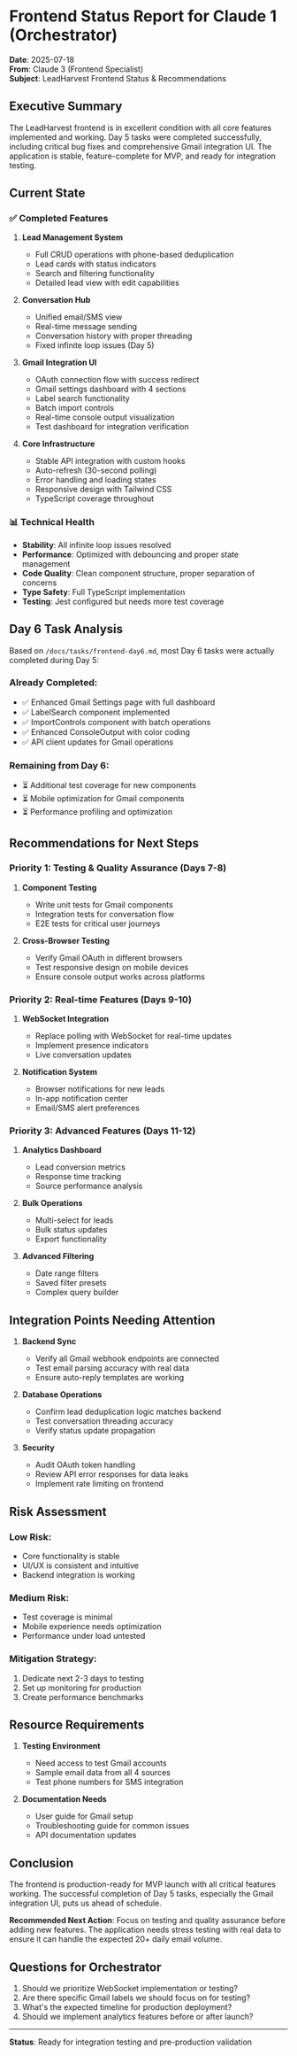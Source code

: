 # Frontend Status Report for Claude 1 (Orchestrator)

**Date**: 2025-07-18  
**From**: Claude 3 (Frontend Specialist)  
**Subject**: LeadHarvest Frontend Status & Recommendations

## Executive Summary

The LeadHarvest frontend is in excellent condition with all core features implemented and working. Day 5 tasks were completed successfully, including critical bug fixes and comprehensive Gmail integration UI. The application is stable, feature-complete for MVP, and ready for integration testing.

## Current State

### ✅ Completed Features
1. **Lead Management System**
   - Full CRUD operations with phone-based deduplication
   - Lead cards with status indicators
   - Search and filtering functionality
   - Detailed lead view with edit capabilities

2. **Conversation Hub**
   - Unified email/SMS view
   - Real-time message sending
   - Conversation history with proper threading
   - Fixed infinite loop issues (Day 5)

3. **Gmail Integration UI**
   - OAuth connection flow with success redirect
   - Gmail settings dashboard with 4 sections
   - Label search functionality
   - Batch import controls
   - Real-time console output visualization
   - Test dashboard for integration verification

4. **Core Infrastructure**
   - Stable API integration with custom hooks
   - Auto-refresh (30-second polling)
   - Error handling and loading states
   - Responsive design with Tailwind CSS
   - TypeScript coverage throughout

### 📊 Technical Health
- **Stability**: All infinite loop issues resolved
- **Performance**: Optimized with debouncing and proper state management
- **Code Quality**: Clean component structure, proper separation of concerns
- **Type Safety**: Full TypeScript implementation
- **Testing**: Jest configured but needs more test coverage

## Day 6 Task Analysis

Based on `/docs/tasks/frontend-day6.md`, most Day 6 tasks were actually completed during Day 5:

### Already Completed:
- ✅ Enhanced Gmail Settings page with full dashboard
- ✅ LabelSearch component implemented
- ✅ ImportControls component with batch operations
- ✅ Enhanced ConsoleOutput with color coding
- ✅ API client updates for Gmail operations

### Remaining from Day 6:
- ⏳ Additional test coverage for new components
- ⏳ Mobile optimization for Gmail components
- ⏳ Performance profiling and optimization

## Recommendations for Next Steps

### Priority 1: Testing & Quality Assurance (Days 7-8)
1. **Component Testing**
   - Write unit tests for Gmail components
   - Integration tests for conversation flow
   - E2E tests for critical user journeys

2. **Cross-Browser Testing**
   - Verify Gmail OAuth in different browsers
   - Test responsive design on mobile devices
   - Ensure console output works across platforms

### Priority 2: Real-time Features (Days 9-10)
1. **WebSocket Integration**
   - Replace polling with WebSocket for real-time updates
   - Implement presence indicators
   - Live conversation updates

2. **Notification System**
   - Browser notifications for new leads
   - In-app notification center
   - Email/SMS alert preferences

### Priority 3: Advanced Features (Days 11-12)
1. **Analytics Dashboard**
   - Lead conversion metrics
   - Response time tracking
   - Source performance analysis

2. **Bulk Operations**
   - Multi-select for leads
   - Bulk status updates
   - Export functionality

3. **Advanced Filtering**
   - Date range filters
   - Saved filter presets
   - Complex query builder

## Integration Points Needing Attention

1. **Backend Sync**
   - Verify all Gmail webhook endpoints are connected
   - Test email parsing accuracy with real data
   - Ensure auto-reply templates are working

2. **Database Operations**
   - Confirm lead deduplication logic matches backend
   - Test conversation threading accuracy
   - Verify status update propagation

3. **Security**
   - Audit OAuth token handling
   - Review API error responses for data leaks
   - Implement rate limiting on frontend

## Risk Assessment

### Low Risk:
- Core functionality is stable
- UI/UX is consistent and intuitive
- Backend integration is working

### Medium Risk:
- Test coverage is minimal
- Mobile experience needs optimization
- Performance under load untested

### Mitigation Strategy:
1. Dedicate next 2-3 days to testing
2. Set up monitoring for production
3. Create performance benchmarks

## Resource Requirements

1. **Testing Environment**
   - Need access to test Gmail accounts
   - Sample email data from all 4 sources
   - Test phone numbers for SMS integration

2. **Documentation Needs**
   - User guide for Gmail setup
   - Troubleshooting guide for common issues
   - API documentation updates

## Conclusion

The frontend is production-ready for MVP launch with all critical features working. The successful completion of Day 5 tasks, especially the Gmail integration UI, puts us ahead of schedule. 

**Recommended Next Action**: Focus on testing and quality assurance before adding new features. The application needs stress testing with real data to ensure it can handle the expected 20+ daily email volume.

## Questions for Orchestrator

1. Should we prioritize WebSocket implementation or testing?
2. Are there specific Gmail labels we should focus on for testing?
3. What's the expected timeline for production deployment?
4. Should we implement analytics features before or after launch?

---

**Status**: Ready for integration testing and pre-production validation